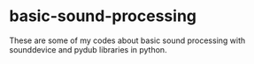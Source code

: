 # basic-sound-processing
These are some of my codes about basic sound processing with sounddevice and pydub libraries in python.
